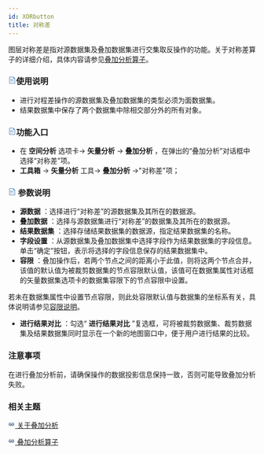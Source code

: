 ```yaml
---
id: XORbutton
title: 对称差
---
```

图层对称差是指对源数据集及叠加数据集进行交集取反操作的功能。关于对称差算子的详细介绍，具体内容请参见[叠加分析算子](Overlayoperation)。

### ![](../../../img/read.gif)使用说明

  * 进行对程差操作的源数据集及叠加数据集的类型必须为面数据集。
  * 结果数据集中保存了两个数据集中除相交部分外的所有对象。

### ![](../../../img/read.gif)功能入口

  * 在 **空间分析** 选项卡-> **矢量分析** -> **叠加分析** ，在弹出的“叠加分析”对话框中选择“对称差”项。
  * **工具箱** -> **矢量分析** 工具-> **叠加分析** ->"对称差"项；

### ![](../../../img/read.gif) 参数说明

  * **源数据** ：选择进行“对称差”的源数据集及其所在的数据源。
  * **叠加数据** ：选择与源数据集进行“对称差”的数据集及其所在的数据源。 
  * **结果数据集** ：选择存储结果数据集的数据源，指定结果数据集的名称。
  * **字段设置** ：从源数据集及叠加数据集中选择字段作为结果数据集的字段信息。单击“确定”按钮，表示将选择的字段信息保存的结果数据集中。
  * **容限** ：叠加操作后，若两个节点之间的距离小于此值，则将这两个节点合并，该值的默认值为被裁剪数据集的节点容限默认值，该值可在数据集属性对话框的矢量数据集选项卡的数据集容限下的节点容限中设置。

若未在数据集属性中设置节点容限，则此处容限默认值与数据集的坐标系有关，具体说明请参见[容限说明](../../../DataProcessing/Tolerance)。

  * **进行结果对比** ：勾选“ **进行结果对比** ”复选框，可将被裁剪数据集、裁剪数据集及结果数据集同时显示在一个新的地图窗口中，便于用户进行结果的比较。

### 注意事项

在进行叠加分析前，请确保操作的数据投影信息保持一致，否则可能导致叠加分析失败。

###  相关主题

![](../../../img/smalltitle.png)[ 关于叠加分析](AboutOverlay)

![](../../../img/smalltitle.png)[ 叠加分析算子](Overlayoperation)
